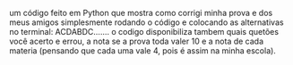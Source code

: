 um código feito em Python que mostra como corrigi minha prova e dos meus amigos simplesmente rodando o código e colocando as alternativas no terminal: ACDABDC.......
o codigo disponibiliza tambem quais quetões você acerto e errou, a nota se a prova toda valer 10 e a nota de cada materia (pensando que cada uma vale 4, pois é assim na minha escola).
